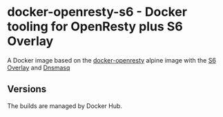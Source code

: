 # docker-openresty-s6 - Docker tooling for OpenResty plus S6 Overlay

A Docker image based on the [docker-openresty](https://github.com/openresty/docker-openresty) alpine image with the [S6 Overlay](https://github.com/just-containers/s6-overlay) and [Dnsmasq](http://www.thekelleys.org.uk/dnsmasq/doc.html)

## Versions

The builds are managed by Docker Hub.
